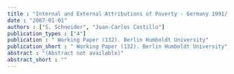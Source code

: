 ```yaml
---
title : "Internal and External Attributions of Poverty - Germany 1991/ 2006"
date : "2007-01-01"
authors : ["S. Schneider", "Juan-Carlos Castillo"]
publication_types : ["4"]
publication : " Working Paper (132). Berlin Humboldt University"
publication_short : " Working Paper (132). Berlin Humboldt University"
abstract : "(Abstract not available)"
abstract_short : ""
---
```


